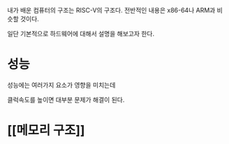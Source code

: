 내가 배운 컴퓨터의 구조는 RISC-V의 구조다.
전반적인 내용은 x86-64나 ARM과 비슷할 것이다.

일단 기본적으로 하드웨어에 대해서 설명을 해보고자 한다.

# 성능
성능에는 여러가지 요소가 영향을 미치는데

클럭속도를 높이면 대부분 문제가 해결이 된다.


# [[메모리 구조]]

